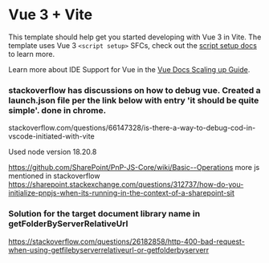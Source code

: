 # Vue 3 + Vite

This template should help get you started developing with Vue 3 in Vite. The template uses Vue 3 `<script setup>` SFCs, check out the [script setup docs](https://v3.vuejs.org/api/sfc-script-setup.html#sfc-script-setup) to learn more.

Learn more about IDE Support for Vue in the [Vue Docs Scaling up Guide](https://vuejs.org/guide/scaling-up/tooling.html#ide-support).


### stackoverflow has discussions on how to debug vue. Created a launch.json file per the link below with entry 'it should be quite simple'. done in chrome.

stackoverflow.com/questions/66147328/is-there-a-way-to-debug-cod-in-vscode-initiated-with-vite

Used node version 18.20.8

https://github.com/SharePoint/PnP-JS-Core/wiki/Basic--Operations   more js mentioned in stackoverflow https://sharepoint.stackexchange.com/questions/312737/how-do-you-initialize-pnpjs-when-its-running-in-the-context-of-a-sharepoint-sit

### Solution for the target document library name in getFolderByServerRelativeUrl
https://stackoverflow.com/questions/26182858/http-400-bad-request-when-using-getfilebyserverrelativeurl-or-getfolderbyserverr